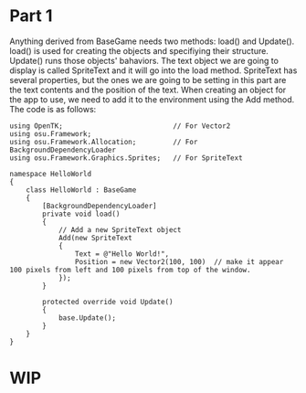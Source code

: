 # Part 1

Anything derived from BaseGame needs two methods: load() and Update(). load() is used for creating the objects and specifiying their structure. Update() runs those objects' bahaviors. The text object we are going to display is called SpriteText and it will go into the load method. SpriteText has several properties, but the ones we are going to be setting in this part are the text contents and the position of the text. When creating an object for the app to use, we need to add it to the environment using the Add method. The code is as follows:

	using OpenTK;							// For Vector2
	using osu.Framework;
    using osu.Framework.Allocation;			// For BackgroundDependencyLoader
    using osu.Framework.Graphics.Sprites; 	// For SpriteText

    namespace HelloWorld
    {
        class HelloWorld : BaseGame
        {
            [BackgroundDependencyLoader]
            private void load()
            {
	            // Add a new SpriteText object
                Add(new SpriteText
                {
                    Text = @"Hello World!",
                    Position = new Vector2(100, 100)  // make it appear 100 pixels from left and 100 pixels from top of the window.
                });
            }

            protected override void Update()
            {
                base.Update();
            }
        }
    }


# WIP

